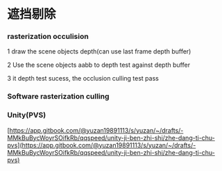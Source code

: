 # 遮挡剔除

###  rasterization occulision

1 draw the scene objects depth\(can use last frame depth buffer\) 

2 Use the scene objects aabb to depth test against depth buffer 

3 it depth test sucess, the occlusion culling test pass

### Software rasterization culling

### Unity\(PVS\)

[https://app.gitbook.com/@yuzan19891113/s/yuzan/~/drafts/-MMkBuBycWoyrSOifkRb/qqspeed/unity-ji-ben-zhi-shi/zhe-dang-ti-chu-pvs](https://app.gitbook.com/@yuzan19891113/s/yuzan/~/drafts/-MMkBuBycWoyrSOifkRb/qqspeed/unity-ji-ben-zhi-shi/zhe-dang-ti-chu-pvs)

